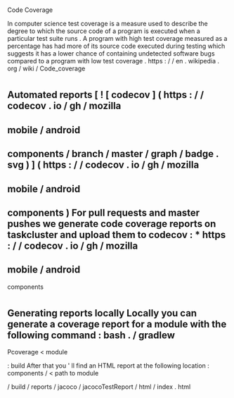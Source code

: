 #
Code
Coverage
>
In
computer
science
test
coverage
is
a
measure
used
to
describe
the
degree
to
which
the
source
code
of
a
program
is
executed
when
a
particular
test
suite
runs
.
A
program
with
high
test
coverage
measured
as
a
percentage
has
had
more
of
its
source
code
executed
during
testing
which
suggests
it
has
a
lower
chance
of
containing
undetected
software
bugs
compared
to
a
program
with
low
test
coverage
.
https
:
/
/
en
.
wikipedia
.
org
/
wiki
/
Code_coverage
#
Automated
reports
[
!
[
codecov
]
(
https
:
/
/
codecov
.
io
/
gh
/
mozilla
-
mobile
/
android
-
components
/
branch
/
master
/
graph
/
badge
.
svg
)
]
(
https
:
/
/
codecov
.
io
/
gh
/
mozilla
-
mobile
/
android
-
components
)
For
pull
requests
and
master
pushes
we
generate
code
coverage
reports
on
taskcluster
and
upload
them
to
codecov
:
*
https
:
/
/
codecov
.
io
/
gh
/
mozilla
-
mobile
/
android
-
components
#
Generating
reports
locally
Locally
you
can
generate
a
coverage
report
for
a
module
with
the
following
command
:
bash
.
/
gradlew
-
Pcoverage
<
module
>
:
build
After
that
you
'
ll
find
an
HTML
report
at
the
following
location
:
components
/
<
path
to
module
>
/
build
/
reports
/
jacoco
/
jacocoTestReport
/
html
/
index
.
html
